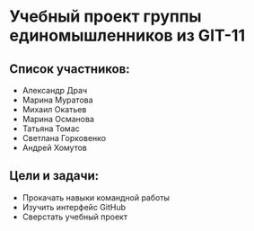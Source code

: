 # Учебный проект группы единомышленников из GIT-11

## Список участников:

- Александр Драч
- Марина Муратова
- Михаил Окатьев
- Марина Османова
- Татьяна Томас
- Светлана Горковенко
- Андрей Хомутов

## Цели и задачи:

- Прокачать навыки командной работы
- Изучить интерфейс GitHub
- Сверстать учебный проект

